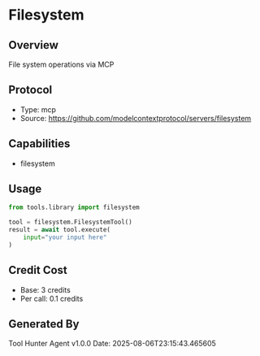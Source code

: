 # Filesystem

## Overview
File system operations via MCP

## Protocol
- Type: mcp
- Source: https://github.com/modelcontextprotocol/servers/filesystem

## Capabilities
- filesystem

## Usage
```python
from tools.library import filesystem

tool = filesystem.FilesystemTool()
result = await tool.execute(
    input="your input here"
)
```

## Credit Cost
- Base: 3 credits
- Per call: 0.1 credits

## Generated By
Tool Hunter Agent v1.0.0
Date: 2025-08-06T23:15:43.465605
